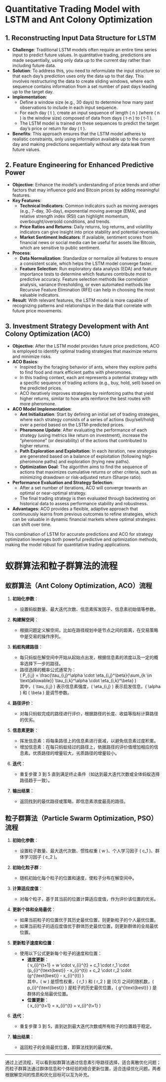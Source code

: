 # Quantitative Trading Model with LSTM and Ant Colony Optimization

## 1. Reconstructing Input Data Structure for LSTM
- **Challenge**: Traditional LSTM models often require an entire time series input to predict future values. In quantitative trading, predictions are made sequentially, using only data up to the current day rather than including future data.
- **Solution**: To address this, you need to reformulate the input structure so that each day’s prediction uses only the data up to that day. This involves restructuring the data to create sliding windows, where each sequence contains information from a set number of past days leading up to the target day.
- **Implementation**:
  - Define a window size (e.g., 30 days) to determine how many past observations to include in each input sequence.
  - For each day \( t \), create an input sequence of length \( n \) (where \( n \) is the window size) composed of data from days \( t-n \) to \( t-1 \).
  - The LSTM model is trained on these sequences to predict the target day’s price or return for day \( t \).
- **Benefits**: This approach ensures that the LSTM model adheres to realistic constraints, only using information available up to the current day and making predictions sequentially without any data leak from future values.

## 2. Feature Engineering for Enhanced Predictive Power
- **Objective**: Enhance the model’s understanding of price trends and other factors that may influence gold and Bitcoin prices by adding meaningful features.
- **Key Features**:
  - **Technical Indicators**: Common indicators such as moving averages (e.g., 7-day, 30-day), exponential moving average (EMA), and relative strength index (RSI) can highlight momentum, overbought/oversold conditions, and trends.
  - **Price Ratios and Returns**: Daily returns, log returns, and volatility indicators can give insight into price stability and potential reversals.
  - **Market Sentiment Indicators**: If available, sentiment scores from financial news or social media can be useful for assets like Bitcoin, which are sensitive to public sentiment.
- **Process**:
  - **Data Normalization**: Standardize or normalize all features to ensure a consistent scale, which helps the LSTM model converge faster.
  - **Feature Selection**: Run exploratory data analysis (EDA) and feature importance tests to determine which features contribute most to predictive accuracy. Feature selection methods like correlation analysis, variance thresholding, or even automated methods like Recursive Feature Elimination (RFE) can help in choosing the most valuable indicators.
- **Result**: With relevant features, the LSTM model is more capable of recognizing patterns and relationships in the data that correlate with future price movements.

## 3. Investment Strategy Development with Ant Colony Optimization (ACO)
- **Objective**: After the LSTM model provides future price predictions, ACO is employed to identify optimal trading strategies that maximize returns and minimize risks.
- **ACO Basics**:
  - Inspired by the foraging behavior of ants, where they explore paths to find food and mark efficient paths with pheromones.
  - In this trading context, each ant represents a potential strategy with a specific sequence of trading actions (e.g., buy, hold, sell) based on the predicted prices.
  - ACO iteratively improves strategies by reinforcing paths that yield higher returns, similar to how ants reinforce the best routes with more pheromone.
- **ACO Model Implementation**:
  - **Ant Initialization**: Start by defining an initial set of trading strategies, where each strategy consists of a series of actions (buy/sell/hold) over a period based on the LSTM-predicted prices.
  - **Pheromone Update**: After evaluating the performance of each strategy (using metrics like return on investment), increase the “pheromone” (or desirability) of the actions that contributed to higher returns.
  - **Path Exploration and Exploitation**: In each iteration, new strategies are generated based on a balance of exploitation (following high-pheromone paths) and exploration (trying new paths).
  - **Optimization Goal**: The algorithm aims to find the sequence of actions that maximizes cumulative returns or other criteria, such as minimizing drawdown or risk-adjusted return (Sharpe ratio).
- **Performance Evaluation and Strategy Selection**:
  - After a set number of iterations, ACO will converge towards an optimal or near-optimal strategy.
  - The final trading strategy is then evaluated through backtesting on historical data to assess performance stability and robustness.
- **Advantages**: ACO provides a flexible, adaptive approach that continuously learns from previous outcomes to refine strategies, which can be valuable in dynamic financial markets where optimal strategies can shift over time.

This combination of LSTM for accurate predictions and ACO for strategy optimization leverages both powerful predictive and optimization methods, making the model robust for quantitative trading applications.

# 蚁群算法和粒子群算法的流程

## 蚁群算法（Ant Colony Optimization, ACO）流程
1. **初始化参数**：
   - 设置蚂蚁数量、最大迭代次数、信息素挥发因子、信息素初始值等参数。
   
2. **构建解空间**：
   - 根据问题定义解空间，比如在路径规划中是节点之间的距离，在交易策略中是交易的操作序列。

3. **蚂蚁构建路径**：
   - 每只蚂蚁在解空间中开始从起始点出发，根据信息素的浓度以及一定的概率选择下一步的路径。
   - 路径选择的概率公式通常为：  
     \( P_{i,j} = \frac{\tau_{i,j}^\alpha \cdot \eta_{i,j}^\beta}{\sum_{k \in \text{allowable}} \tau_{i,k}^\alpha \cdot \eta_{i,k}^\beta} \)  
     其中，\( \tau_{i,j} \) 表示信息素强度，\( \eta_{i,j} \) 表示启发信息，\( \alpha \) 和 \( \beta \) 是调节参数。

4. **路径评价**：
   - 对每只蚂蚁完成的路径进行评价，根据路径的长度、收益等指标计算路径的优劣。

5. **信息素更新**：
   - 挥发信息素：将每条路径上的信息素进行衰减，以避免信息素过度积累。
   - 增加信息素：在每只蚂蚁经过的路径上，依据路径的评价值增加相应的信息素。优质路径的增量较大，劣质路径的增量较小。

6. **迭代**：
   - 重复步骤 3 到 5 直到满足终止条件（如达到最大迭代次数或全体蚂蚁选择路径趋于一致）。

7. **输出结果**：
   - 返回找到的最优路径或策略，即信息素浓度最高的路径。

## 粒子群算法（Particle Swarm Optimization, PSO）流程
1. **初始化参数**：
   - 设置粒子数量、最大迭代次数、惯性权重 \( w \)、个人学习因子 \( c_1 \)、群体学习因子 \( c_2 \)。

2. **初始化粒子群**：
   - 随机初始化每个粒子的位置和速度，使粒子分布在解空间中。

3. **计算适应度值**：
   - 对每个粒子，基于其当前的位置计算适应度值，作为评价该位置的优劣。

4. **更新个体和全局最优**：
   - 如果当前粒子的位置优于其历史最优位置，则更新粒子的个人最优位置。
   - 如果当前粒子的适应度值优于群体历史最优位置，则更新群体的全局最优位置。

5. **更新粒子速度和位置**：
   - 使用以下公式更新每个粒子的速度和位置：
     - **速度更新**：  
       \( v_{i}^{t+1} = w \cdot v_{i}^{t} + c_1 \cdot r_1 \cdot (p_{i}^{\text{best}} - x_{i}^{t}) + c_2 \cdot r_2 \cdot (g^{\text{best}} - x_{i}^{t}) \)  
       其中，\( w \) 是惯性权重，\( r_1 \) 和 \( r_2 \) 是 [0,1] 之间的随机数，\( p_{i}^{\text{best}} \) 是粒子的历史最优位置，\( g^{\text{best}} \) 是群体的全局最优位置。
     - **位置更新**：  
       \( x_{i}^{t+1} = x_{i}^{t} + v_{i}^{t+1} \)

6. **迭代**：
   - 重复步骤 3 到 5，直到达到最大迭代次数或所有粒子的位置趋于稳定。

7. **输出结果**：
   - 返回粒子的全局最优位置，即算法找到的最优解。

---

通过上述流程，可以看到蚁群算法通过信息素引导路径选择，适合离散优化问题；而粒子群算法通过群体信息和个体经验的结合更新位置，适合连续优化问题。两者根据解空间的性质和优化目标可以互为补充。
